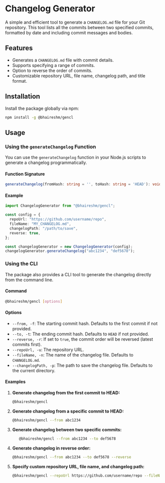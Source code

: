 # Changelog Generator

A simple and efficient tool to generate a `CHANGELOG.md` file for your Git repository. This tool lists all the commits between two specified commits, formatted by date and including commit messages and bodies.

## Features

- Generates a `CHANGELOG.md` file with commit details.
- Supports specifying a range of commits.
- Option to reverse the order of commits.
- Customizable repository URL, file name, changelog path, and title format.

## Installation

Install the package globally via npm:

```bash
npm install -g @bhaireshm/gencl
```

## Usage

### Using the `generateChangelog` Function

You can use the `generateChangelog` function in your Node.js scripts to generate a changelog programmatically.

#### Function Signature

```typescript
generateChangelog(fromHash: string = '', toHash: string = 'HEAD'): void
```

#### Example

```typescript
import ChangelogGenerator from "@bhaireshm/gencl";

const config = {
  repoUrl: "https://github.com/username/repo",
  fileName: "MY_CHANGELOG.md",
  changelogPath: "/path/to/save",
  reverse: true,
};

const changelogGenerator = new ChangelogGenerator(config);
changelogGenerator.generateChangelog("abc1234", "def5678");
```

### Using the CLI

The package also provides a CLI tool to generate the changelog directly from the command line.

#### Command

```bash
@bhaireshm/gencl [options]
```

#### Options

- `--from, -f`: The starting commit hash. Defaults to the first commit if not provided.
- `--to, -t`: The ending commit hash. Defaults to `HEAD` if not provided.
- `--reverse, -r`: If set to `true`, the commit order will be reversed (latest commits first).
- `--repoUrl, -u`: The repository URL.
- `--fileName, -n`: The name of the changelog file. Defaults to `CHANGELOG.md`.
- `--changelogPath, -p`: The path to save the changelog file. Defaults to the current directory.

#### Examples

1. **Generate changelog from the first commit to HEAD:**

   ```bash
   @bhaireshm/gencl
   ```

2. **Generate changelog from a specific commit to HEAD:**

   ```bash
   @bhaireshm/gencl --from abc1234
   ```

3. **Generate changelog between two specific commits:**

   ```bash
      @bhaireshm/gencl --from abc1234 --to def5678
   ```

4. **Generate changelog in reverse order:**

   ```bash
   @bhaireshm/gencl --from abc1234 --to def5678 --reverse
   ```

5. **Specify custom repository URL, file name, and changelog path:**

   ```bash
   @bhaireshm/gencl --repoUrl https://github.com/username/repo --fileName MY_CHANGELOG.md --changelogPath /path/to/save
   ```
